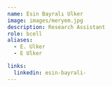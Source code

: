 ```yaml
---
name: Esin Bayralı Ulker
image: images/meryem.jpg
description: Research Assistant
role: bcell
aliases:
  - E. Ulker
  - E Ulker

links:
  linkedin: esin-bayrali-
---
```


